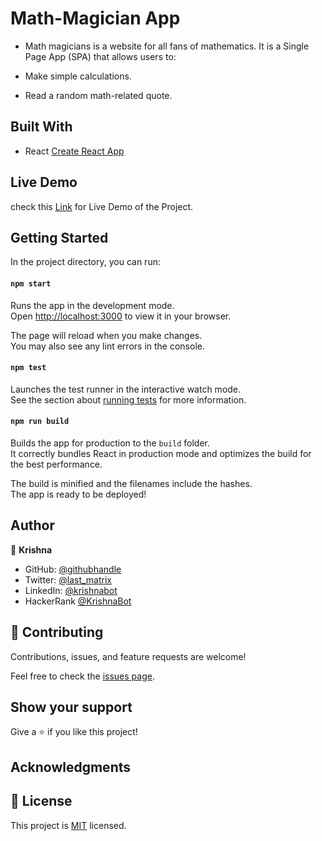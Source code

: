 # Math-Magician App
- Math magicians is a website for all fans of mathematics. It is a Single Page App (SPA) that allows users to:

 - Make simple calculations.
 - Read a random math-related quote.

## Built With

- React [Create React App](https://github.com/facebook/create-react-app)

## Live Demo 

 check this [Link](https://krishnabot.github.io/Leaderboard/dist/) for Live Demo of the Project. 

## Getting Started 

In the project directory, you can run:

#### `npm start`

Runs the app in the development mode.\
Open [http://localhost:3000](http://localhost:3000) to view it in your browser.

The page will reload when you make changes.\
You may also see any lint errors in the console.

#### `npm test`

Launches the test runner in the interactive watch mode.\
See the section about [running tests](https://facebook.github.io/create-react-app/docs/running-tests) for more information.

#### `npm run build`

Builds the app for production to the `build` folder.\
It correctly bundles React in production mode and optimizes the build for the best performance.

The build is minified and the filenames include the hashes.\
The app is ready to be deployed!


## Author

👤 **Krishna**

- GitHub: [@githubhandle](https://github.com/Krishnabot)
- Twitter: [@last_matrix](https://twitter.com/last_matrix)
- LinkedIn: [@krishnabot](https://www.linkedin.com/in/krishnabot/)
- HackerRank [@KrishnaBot](https://www.hackerrank.com/KrishnaBot)

## 🤝 Contributing

Contributions, issues, and feature requests are welcome!

Feel free to check the [issues page](https://github.com/Krishnabot/Math-Magician/issues).

## Show your support

Give a ⭐️ if you like this project!

## Acknowledgments

## 📝 License

This project is [MIT](./MIT.md) licensed.
